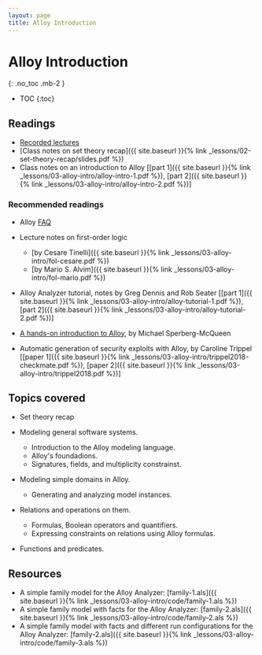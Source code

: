 ```yaml
---
layout: page
title: Alloy Introduction
---
```


# Alloy Introduction
{: .no_toc .mb-2 }

- TOC
{:toc}

## Readings

- [Recorded lectures](https://youtube.com/playlist?list=PLeIbBi3CwMZxRUSUJbwyeerfCptuP19Br)
- [Class notes on set theory recap]({{ site.baseurl }}{% link _lessons/02-set-theory-recap/slides.pdf %})
- Class notes on an introduction to Alloy [[part 1]({{ site.baseurl }}{% link _lessons/03-alloy-intro/alloy-intro-1.pdf %}), [part 2]({{ site.baseurl }}{% link _lessons/03-alloy-intro/alloy-intro-2.pdf %})]

### Recommended readings

- Alloy [FAQ](http://alloytools.org/faq/faq.html)
- Lecture notes on first-order logic
  - [by Cesare Tinelli]({{ site.baseurl }}{% link _lessons/03-alloy-intro/fol-cesare.pdf %})
  - [by Mario S. Alvim]({{ site.baseurl }}{% link _lessons/03-alloy-intro/fol-mario.pdf %})
- Alloy Analyzer tutorial, notes by Greg Dennis and Rob Seater [[part 1]({{ site.baseurl }}{% link _lessons/03-alloy-intro/alloy-tutorial-1.pdf %}), [part 2]({{ site.baseurl }}{% link _lessons/03-alloy-intro/alloy-tutorial-2.pdf %})]
- [A hands-on introduction to Alloy](https://blackmesatech.com/2013/07/alloy/), by Michael Sperberg-McQueen

- Automatic generation of security exploits with Alloy, by Caroline Trippel [[paper 1]({{ site.baseurl }}{% link _lessons/03-alloy-intro/trippel2018-checkmate.pdf %}), [paper 2]({{ site.baseurl }}{% link _lessons/03-alloy-intro/trippel2018.pdf %})]

## Topics covered

- Set theory recap

- Modeling general software systems.
  - Introduction to the Alloy modeling language.
  - Alloy's foundadions.
  - Signatures, fields, and multiplicity constrainst.

- Modeling simple domains in Alloy.
  - Generating and analyzing model instances.

- Relations and operations on them.
  - Formulas, Boolean operators and quantifiers.
  - Expressing constraints on relations using Alloy formulas.

- Functions and predicates.

## Resources

- A simple family model for the Alloy Analyzer: [family-1.als]({{ site.baseurl }}{% link _lessons/03-alloy-intro/code/family-1.als %})
- A simple family model with facts for the Alloy Analyzer: [family-2.als]({{ site.baseurl }}{% link _lessons/03-alloy-intro/code/family-2.als %})
- A simple family model with facts and different run configurations for the Alloy Analyzer: [family-2.als]({{ site.baseurl }}{% link _lessons/03-alloy-intro/code/family-3.als %})
